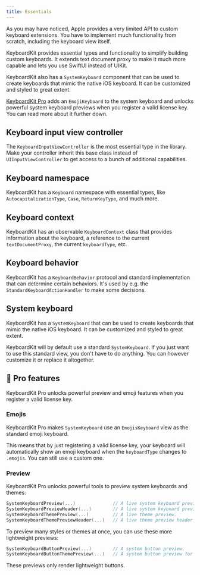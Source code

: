 ```yaml
---
title: Essentials
---
```


As you may have noticed, Apple provides a very limited API to custom keyboard extensions. You have to implement much functionality from scratch, including the keyboard view itself.

KeyboardKit provides essential types and functionality to simplify building custom keyboards. It extends text document proxy to make it much more capable and lets you use SwiftUI instead of UIKit.

KeyboardKit also has a ``SystemKeyboard`` component that can be used to create keyboards that mimic the native iOS keyboard. It can be customized and styled to great extent.

[KeyboardKit Pro][Pro] adds an `EmojiKeyboard` to the system keyboard and unlocks powerful system keyboard previews when you register a valid license key. You can read more about it further down.



## Keyboard input view controller

The ``KeyboardInputViewController`` is the most essential type in the library. Make your controller inherit this base class instead of `UIInputViewController` to get access to a bunch of additional capabilities.



## Keyboard namespace

KeyboardKit has a ``Keyboard`` namespace with essential types, like ``AutocapitalizationType``, ``Case``, ``ReturnKeyType``, and much more.



## Keyboard context

KeyboardKit has an observable ``KeyboardContext`` class that provides information about the keyboard, a reference to the current ``textDocumentProxy``, the current ``keyboardType``, etc.



## Keyboard behavior

KeyboardKit has a ``KeyboardBehavior`` protocol and standard implementation that can determine certain behaviors. It's used by e.g. the ``StandardKeyboardActionHandler`` to make some decisions.



## System keyboard

KeyboardKit has a ``SystemKeyboard`` that can be used to create keyboards that mimic the native iOS keyboard. It can be customized and styled to great extent. 

KeyboardKit will by default use a standard ``SystemKeyboard``. If you just want to use this standard view, you don't have to do anything. You can however customize it or replace it altogether.



## 👑 Pro features

KeyboardKit Pro unlocks powerful preview and emoji features when you register a valid license key.


### Emojis

KeyboardKit Pro makes ``SystemKeyboard`` use an `EmojisKeyboard` view as the standard emoji keyboard.

This means that by just registering a valid license key, your keyboard will automatically show an emoji keyboard when the ``keyboardType`` changes to ``.emojis``. You can still use a custom one.


### Preview

KeyboardKit Pro unlocks powerful tools to preview system keyboards and themes:

```swift
SystemKeyboardPreview(...)              // A live system keyboard preview.
SystemKeyboardPreviewHeader(...)        // A live system keyboard preview header.
SystemKeyboardThemePreview(...)         // A live theme preview.
SystemKeyboardThemePreviewHeader(...)   // A live theme preview header.
```

To preview many styles or themes at once, you can use these more lightweight previews:

```swift
SystemKeyboardButtonPreview(...)        // A system button preview.
SystemKeyboardButtonThemePreview(...)   // A system button preview for a theme.
```

These previews only render lightweight buttons.



[Pro]: /pro
